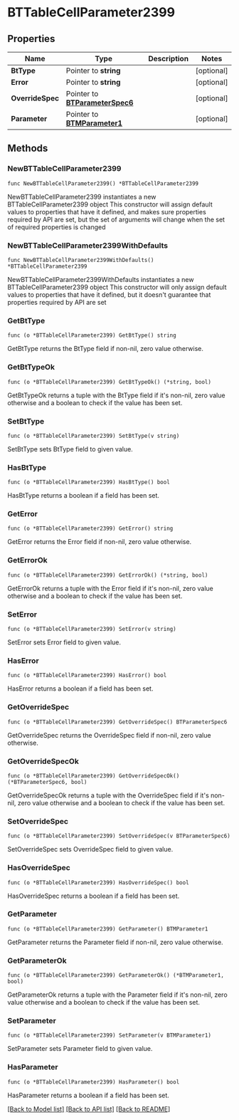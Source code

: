 # BTTableCellParameter2399

## Properties

Name | Type | Description | Notes
------------ | ------------- | ------------- | -------------
**BtType** | Pointer to **string** |  | [optional] 
**Error** | Pointer to **string** |  | [optional] 
**OverrideSpec** | Pointer to [**BTParameterSpec6**](BTParameterSpec-6.md) |  | [optional] 
**Parameter** | Pointer to [**BTMParameter1**](BTMParameter-1.md) |  | [optional] 

## Methods

### NewBTTableCellParameter2399

`func NewBTTableCellParameter2399() *BTTableCellParameter2399`

NewBTTableCellParameter2399 instantiates a new BTTableCellParameter2399 object
This constructor will assign default values to properties that have it defined,
and makes sure properties required by API are set, but the set of arguments
will change when the set of required properties is changed

### NewBTTableCellParameter2399WithDefaults

`func NewBTTableCellParameter2399WithDefaults() *BTTableCellParameter2399`

NewBTTableCellParameter2399WithDefaults instantiates a new BTTableCellParameter2399 object
This constructor will only assign default values to properties that have it defined,
but it doesn't guarantee that properties required by API are set

### GetBtType

`func (o *BTTableCellParameter2399) GetBtType() string`

GetBtType returns the BtType field if non-nil, zero value otherwise.

### GetBtTypeOk

`func (o *BTTableCellParameter2399) GetBtTypeOk() (*string, bool)`

GetBtTypeOk returns a tuple with the BtType field if it's non-nil, zero value otherwise
and a boolean to check if the value has been set.

### SetBtType

`func (o *BTTableCellParameter2399) SetBtType(v string)`

SetBtType sets BtType field to given value.

### HasBtType

`func (o *BTTableCellParameter2399) HasBtType() bool`

HasBtType returns a boolean if a field has been set.

### GetError

`func (o *BTTableCellParameter2399) GetError() string`

GetError returns the Error field if non-nil, zero value otherwise.

### GetErrorOk

`func (o *BTTableCellParameter2399) GetErrorOk() (*string, bool)`

GetErrorOk returns a tuple with the Error field if it's non-nil, zero value otherwise
and a boolean to check if the value has been set.

### SetError

`func (o *BTTableCellParameter2399) SetError(v string)`

SetError sets Error field to given value.

### HasError

`func (o *BTTableCellParameter2399) HasError() bool`

HasError returns a boolean if a field has been set.

### GetOverrideSpec

`func (o *BTTableCellParameter2399) GetOverrideSpec() BTParameterSpec6`

GetOverrideSpec returns the OverrideSpec field if non-nil, zero value otherwise.

### GetOverrideSpecOk

`func (o *BTTableCellParameter2399) GetOverrideSpecOk() (*BTParameterSpec6, bool)`

GetOverrideSpecOk returns a tuple with the OverrideSpec field if it's non-nil, zero value otherwise
and a boolean to check if the value has been set.

### SetOverrideSpec

`func (o *BTTableCellParameter2399) SetOverrideSpec(v BTParameterSpec6)`

SetOverrideSpec sets OverrideSpec field to given value.

### HasOverrideSpec

`func (o *BTTableCellParameter2399) HasOverrideSpec() bool`

HasOverrideSpec returns a boolean if a field has been set.

### GetParameter

`func (o *BTTableCellParameter2399) GetParameter() BTMParameter1`

GetParameter returns the Parameter field if non-nil, zero value otherwise.

### GetParameterOk

`func (o *BTTableCellParameter2399) GetParameterOk() (*BTMParameter1, bool)`

GetParameterOk returns a tuple with the Parameter field if it's non-nil, zero value otherwise
and a boolean to check if the value has been set.

### SetParameter

`func (o *BTTableCellParameter2399) SetParameter(v BTMParameter1)`

SetParameter sets Parameter field to given value.

### HasParameter

`func (o *BTTableCellParameter2399) HasParameter() bool`

HasParameter returns a boolean if a field has been set.


[[Back to Model list]](../README.md#documentation-for-models) [[Back to API list]](../README.md#documentation-for-api-endpoints) [[Back to README]](../README.md)


